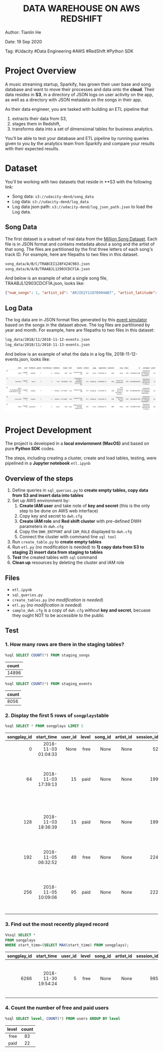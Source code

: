 <h1>
  <center>DATA WAREHOUSE ON AWS REDSHIFT</center>
</h1>


Author: Tianlin He

Date: 19 Sep 2020

Tag: #Udacity #Data Engineering #AWS #RedShift #Python SDK

# Project Overview

A music streaming startup, Sparkify, has grown their user base and song database and want to move their processes and data onto the **cloud**. Their data resides in **S3**, in a directory of JSON logs on user activity on the app, as well as a directory with JSON metadata on the songs in their app.

As their data engineer, you are tasked with building an ETL pipeline that 

1. extracts their data from S3, 
2. stages them in Redshift, 
3. transforms data into a set of dimensional tables for business analytics. 

You'll be able to test your database and ETL pipeline by running queries given to you by the analytics team from Sparkify and compare your results with their expected results.

# Dataset

You'll be working with two datasets that reside in **S3 with the following link:

- Song data: `s3://udacity-dend/song_data`
- Log data: `s3://udacity-dend/log_data`
- Log data json path: `s3://udacity-dend/log_json_path.json` to load the Log data.

## Song Data

The first dataset is a subset of real data from the [Million Song Dataset](https://labrosa.ee.columbia.edu/millionsong/). Each file is in JSON format and contains metadata about a song and the artist of that song. The files are partitioned by the first three letters of each song's track ID. For example, here are filepaths to two files in this dataset.

```txt
song_data/A/B/C/TRABCEI128F424C983.json
song_data/A/A/B/TRAABJL12903CDCF1A.json
```

And below is an example of what a single song file, TRAABJL12903CDCF1A.json, looks like:

```json
{"num_songs": 1, "artist_id": "ARJIE2Y1187B994AB7", "artist_latitude": null, "artist_longitude": null, "artist_location": "", "artist_name": "Line Renaud", "song_id": "SOUPIRU12A6D4FA1E1", "title": "Der Kleine Dompfaff", "duration": 152.92036, "year": 0}
```

## Log Data

The log data are in JSON format files generated by this [event simulator](https://github.com/Interana/eventsim) based on the songs in the dataset above. The log files are partitioned by year and month. For example, here are filepaths to two files in this dataset:

```txt
log_data/2018/11/2018-11-12-events.json
log_data/2018/11/2018-11-13-events.json
```

And below is an example of what the data in a log file, 2018-11-12-events.json, looks like:

![img](img/log-data.png)

# Project Development

The project is developed in a **local enviornment (MacOS)** and based on pure **Python SDK** codes. 

The steps, including creating a cluster, create and load tables, testing, were pipelined in a **Jupyter notebook** `etl.ipynb`

## Overview of the steps

1. Define queries in `sql_queries.py` to **create empty tables, copy data from S3 and insert data into tables**
2. Set up AWS environment by:
   1. **Create IAM user** and take note of **key and secret** (this is the only step to be done on AWS web interface)
   2. Copy key and secret to `dwh.cfg`
   3. **Create IAM role** and **Red shift cluster** with pre-defined DWH parameters in `dwh.cfg`
   4. Copy the `DWH_ENTPONT` and  `IAM_ROLE` displayed to `dwh.cfg`
   5. Connect the cluster with command line `sql tool`
3. Run `create_table.py` to **create empty tables**
4. Run `etl.py` (no modification is needed) to **1) copy data from S3 to staging 2) insert data from staging to tables**
5. **Test** the created tables with `sql` command
6. **Clean up** resources by deleting the cluster and IAM role

## Files

* `etl.ipynb`
* `sql_queries.py`
* `create_tables.py`  (*no modification is needed*)
* `etl.py` (*no modification is needed*)
* `sample_dwh.cfg` is a copy of `dwh.cfg` without  **key and secret**, becuase they ought NOT to be accessible to the public

## Test 

### 1.  How many rows are there in the staging tables?

```sql
%sql SELECT COUNT(*) FROM staging_songs
```

| count |
| :---- |
| 14896 |

```sql
%sql SELECT COUNT(*) FROM staging_events
```

| count |
| :---- |
| 8056  |

### 2. Display the first 5 rows of `songplays`table

```sql
%sql SELECT * FROM songplays LIMIT 5
```

| songplay_id |          start_time | user_id | level | song_id | artist_id | session_id |                           location |                                                   user_agent |
| ----------: | ------------------: | ------: | ----: | ------: | --------: | ---------: | ---------------------------------: | -----------------------------------------------------------: |
|           0 | 2018-11-03 01:04:33 |    None |  free |    None |      None |         52 |                               None |                                                         None |
|          64 | 2018-11-03 17:39:13 |      15 |  paid |    None |      None |        199 | Chicago-Naperville-Elgin, IL-IN-WI | "Mozilla/5.0 (X11; Linux x86_64) AppleWebKit/537.36 (KHTML, like Gecko) Ubuntu Chromium/36.0.1985.125 Chrome/36.0.1985.125 Safari/537.36" |
|         128 | 2018-11-03 18:36:39 |      15 |  paid |    None |      None |        199 | Chicago-Naperville-Elgin, IL-IN-WI | "Mozilla/5.0 (X11; Linux x86_64) AppleWebKit/537.36 (KHTML, like Gecko) Ubuntu Chromium/36.0.1985.125 Chrome/36.0.1985.125 Safari/537.36" |
|         192 | 2018-11-05 06:32:52 |      49 |  free |    None |      None |        224 |  San Francisco-Oakland-Hayward, CA | Mozilla/5.0 (Windows NT 5.1; rv:31.0) Gecko/20100101 Firefox/31.0 |
|         256 | 2018-11-05 10:09:06 |      95 |  paid |    None |      None |        222 |                  Winston-Salem, NC | "Mozilla/5.0 (iPhone; CPU iPhone OS 7_1_2 like Mac OS X) AppleWebKit/537.51.2 (KHTML, like Gecko) Version/7.0 Mobile/11D257 Safari/9537.53" |

### 3. Find out the most recently played record

```sql
%%sql SELECT * 
FROM songplays 
WHERE start_time=(SELECT MAX(start_time) FROM songplays);
```

| songplay_id |          start_time | user_id | level | song_id | artist_id | session_id |                    location | user_agent                                                   |
| ----------: | ------------------: | ------: | ----: | ------: | --------: | ---------: | --------------------------: | :----------------------------------------------------------- |
|        6266 | 2018-11-30 19:54:24 |       5 |  free |    None |      None |        985 | Detroit-Warren-Dearborn, MI | "Mozilla/5.0 (Macintosh; Intel Mac OS X 10_9_4) AppleWebKit/537.77.4 (KHTML, like Gecko) Version/7.0.5 Safari/537.77.4" |

### 4. Count the number of free and paid users

```sql
%sql SELECT level, COUNT(*) FROM users GROUP BY level
```

| level | count |
| ----: | :---: |
|  free |  83   |
|  paid |  22   |